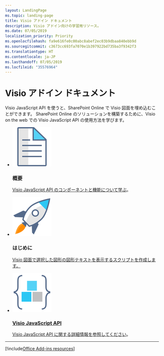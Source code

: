 ```yaml
---
layout: LandingPage
ms.topic: landing-page
title: Visio アドイン ドキュメント
description: Visio アドイン向けの学習用リソース。
ms.date: 07/05/2019
localization_priority: Priority
ms.openlocfilehash: fa9e616fe0c00abc8abef2ec03b9dbaa840ebb9d
ms.sourcegitcommit: c3673cc693fa7070e1b397922bd735ba3f9342f3
ms.translationtype: HT
ms.contentlocale: ja-JP
ms.lasthandoff: 07/05/2019
ms.locfileid: "35576964"
---
```

# <a name="visio-add-ins-documentation"></a>Visio アドイン ドキュメント

Visio JavaScript API を使うと、SharePoint Online で Visio 図面を埋め込むことができます。 SharePoint Online のソリューションを構築するために、Visio on the web での Visio JavaScript API の使用方法を学びます。 

<ul class="panelContent cardsF cols cols3">
    <li>
        <div class="cardSize">
            <div class="cardPadding">
                <div class="card">
                    <div class="cardImageOuter">
                        <div class="cardImage">
                            <img src="../images/index-landing-page/i_article.svg" alt="Overview" />
                        </div>
                    </div>
                    <div class="cardText">
                        <h3>概要</h3>
                        <p><a href="../reference/overview/visio-javascript-reference-overview.md">Visio JavaScript API のコンポーネントと機能について学ぶ</a>。</p>
                    </div>
                </div>
            </div>
        </div>
    </li>
    <li>
        <div class="cardSize">
            <div class="cardPadding">
                <div class="card">
                    <div class="cardImageOuter">
                        <div class="cardImage">
                            <img src="../images/index-landing-page/i_get-started.svg" alt="Getting started" />
                        </div>
                    </div>
                    <div class="cardText">
                        <h3>はじめに</h3>
                        <p><a href="../reference/overview/visio-javascript-reference-overview.md#get-started">Visio 図面で選択した図形の図形テキストを表示するスクリプトを作成します。</p>
                    </div>
                </div>
            </div>
        </div>
    </li>
    <li>
        <div class="cardSize">
            <div class="cardPadding">
                <div class="card">
                    <div class="cardImageOuter">
                        <div class="cardImage">
                            <img src="../images/index-landing-page/i_code-blocks.svg" alt="Visio JavaScript API" />
                        </div>
                    </div>
                    <div class="cardText">
                        <h3>Visio JavaScript API</h3>
                        <p><a href="/javascript/api/visio">Visio JavaScript API に関する詳細情報を参照してください</a>。</p>
                    </div>
                </div>
            </div>
        </div>
    </li>
</ul>

---

[!include[Office Add-ins resources](../includes/landing-page-resources-no-script-lab.md)]
